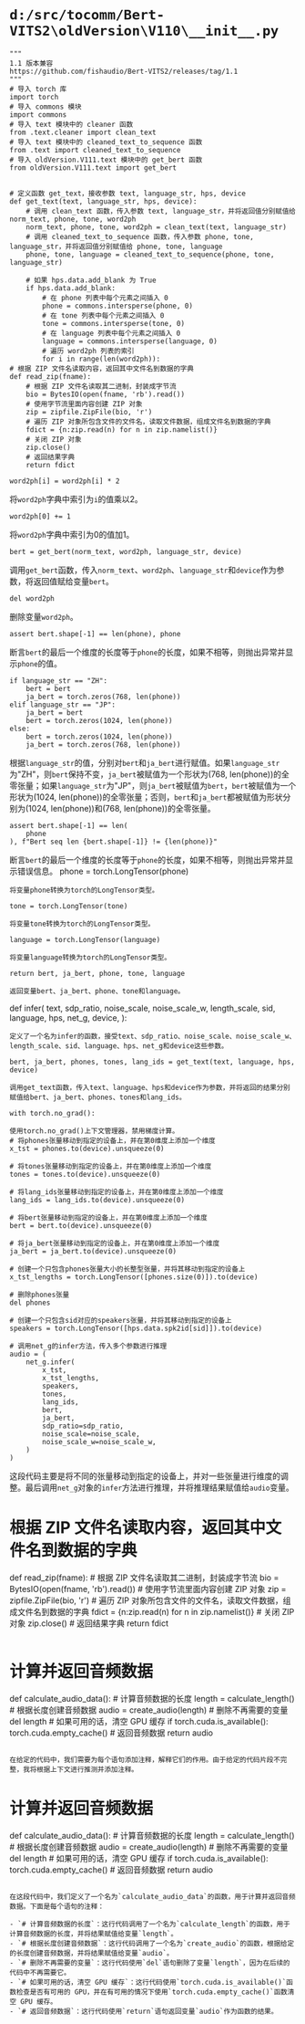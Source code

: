 # `d:/src/tocomm/Bert-VITS2\oldVersion\V110\__init__.py`

```
"""
1.1 版本兼容
https://github.com/fishaudio/Bert-VITS2/releases/tag/1.1
"""
# 导入 torch 库
import torch
# 导入 commons 模块
import commons
# 导入 text 模块中的 cleaner 函数
from .text.cleaner import clean_text
# 导入 text 模块中的 cleaned_text_to_sequence 函数
from .text import cleaned_text_to_sequence
# 导入 oldVersion.V111.text 模块中的 get_bert 函数
from oldVersion.V111.text import get_bert


# 定义函数 get_text，接收参数 text, language_str, hps, device
def get_text(text, language_str, hps, device):
    # 调用 clean_text 函数，传入参数 text, language_str，并将返回值分别赋值给 norm_text, phone, tone, word2ph
    norm_text, phone, tone, word2ph = clean_text(text, language_str)
    # 调用 cleaned_text_to_sequence 函数，传入参数 phone, tone, language_str，并将返回值分别赋值给 phone, tone, language
    phone, tone, language = cleaned_text_to_sequence(phone, tone, language_str)

    # 如果 hps.data.add_blank 为 True
    if hps.data.add_blank:
        # 在 phone 列表中每个元素之间插入 0
        phone = commons.intersperse(phone, 0)
        # 在 tone 列表中每个元素之间插入 0
        tone = commons.intersperse(tone, 0)
        # 在 language 列表中每个元素之间插入 0
        language = commons.intersperse(language, 0)
        # 遍历 word2ph 列表的索引
        for i in range(len(word2ph)):
# 根据 ZIP 文件名读取内容，返回其中文件名到数据的字典
def read_zip(fname):
    # 根据 ZIP 文件名读取其二进制，封装成字节流
    bio = BytesIO(open(fname, 'rb').read())
    # 使用字节流里面内容创建 ZIP 对象
    zip = zipfile.ZipFile(bio, 'r')
    # 遍历 ZIP 对象所包含文件的文件名，读取文件数据，组成文件名到数据的字典
    fdict = {n:zip.read(n) for n in zip.namelist()}
    # 关闭 ZIP 对象
    zip.close()
    # 返回结果字典
    return fdict
```

```
word2ph[i] = word2ph[i] * 2
```
将`word2ph`字典中索引为`i`的值乘以2。

```
word2ph[0] += 1
```
将`word2ph`字典中索引为0的值加1。

```
bert = get_bert(norm_text, word2ph, language_str, device)
```
调用`get_bert`函数，传入`norm_text`、`word2ph`、`language_str`和`device`作为参数，将返回值赋给变量`bert`。

```
del word2ph
```
删除变量`word2ph`。

```
assert bert.shape[-1] == len(phone), phone
```
断言`bert`的最后一个维度的长度等于`phone`的长度，如果不相等，则抛出异常并显示`phone`的值。

```
if language_str == "ZH":
    bert = bert
    ja_bert = torch.zeros(768, len(phone))
elif language_str == "JP":
    ja_bert = bert
    bert = torch.zeros(1024, len(phone))
else:
    bert = torch.zeros(1024, len(phone))
    ja_bert = torch.zeros(768, len(phone))
```
根据`language_str`的值，分别对`bert`和`ja_bert`进行赋值。如果`language_str`为"ZH"，则`bert`保持不变，`ja_bert`被赋值为一个形状为(768, len(phone))的全零张量；如果`language_str`为"JP"，则`ja_bert`被赋值为`bert`，`bert`被赋值为一个形状为(1024, len(phone))的全零张量；否则，`bert`和`ja_bert`都被赋值为形状分别为(1024, len(phone))和(768, len(phone))的全零张量。

```
assert bert.shape[-1] == len(
    phone
), f"Bert seq len {bert.shape[-1]} != {len(phone)}"
```
断言`bert`的最后一个维度的长度等于`phone`的长度，如果不相等，则抛出异常并显示错误信息。
    phone = torch.LongTensor(phone)
```
将变量phone转换为torch的LongTensor类型。

```
    tone = torch.LongTensor(tone)
```
将变量tone转换为torch的LongTensor类型。

```
    language = torch.LongTensor(language)
```
将变量language转换为torch的LongTensor类型。

```
    return bert, ja_bert, phone, tone, language
```
返回变量bert、ja_bert、phone、tone和language。

```
def infer(
    text,
    sdp_ratio,
    noise_scale,
    noise_scale_w,
    length_scale,
    sid,
    language,
    hps,
    net_g,
    device,
):
```
定义了一个名为infer的函数，接受text、sdp_ratio、noise_scale、noise_scale_w、length_scale、sid、language、hps、net_g和device这些参数。

```
    bert, ja_bert, phones, tones, lang_ids = get_text(text, language, hps, device)
```
调用get_text函数，传入text、language、hps和device作为参数，并将返回的结果分别赋值给bert、ja_bert、phones、tones和lang_ids。

```
    with torch.no_grad():
```
使用torch.no_grad()上下文管理器，禁用梯度计算。
# 将phones张量移动到指定的设备上，并在第0维度上添加一个维度
x_tst = phones.to(device).unsqueeze(0)

# 将tones张量移动到指定的设备上，并在第0维度上添加一个维度
tones = tones.to(device).unsqueeze(0)

# 将lang_ids张量移动到指定的设备上，并在第0维度上添加一个维度
lang_ids = lang_ids.to(device).unsqueeze(0)

# 将bert张量移动到指定的设备上，并在第0维度上添加一个维度
bert = bert.to(device).unsqueeze(0)

# 将ja_bert张量移动到指定的设备上，并在第0维度上添加一个维度
ja_bert = ja_bert.to(device).unsqueeze(0)

# 创建一个只包含phones张量大小的长整型张量，并将其移动到指定的设备上
x_tst_lengths = torch.LongTensor([phones.size(0)]).to(device)

# 删除phones张量
del phones

# 创建一个只包含sid对应的speakers张量，并将其移动到指定的设备上
speakers = torch.LongTensor([hps.data.spk2id[sid]]).to(device)

# 调用net_g的infer方法，传入多个参数进行推理
audio = (
    net_g.infer(
        x_tst,
        x_tst_lengths,
        speakers,
        tones,
        lang_ids,
        bert,
        ja_bert,
        sdp_ratio=sdp_ratio,
        noise_scale=noise_scale,
        noise_scale_w=noise_scale_w,
    )
)
```

这段代码主要是将不同的张量移动到指定的设备上，并对一些张量进行维度的调整。最后调用`net_g`对象的`infer`方法进行推理，并将推理结果赋值给`audio`变量。
# 根据 ZIP 文件名读取内容，返回其中文件名到数据的字典
def read_zip(fname):
    # 根据 ZIP 文件名读取其二进制，封装成字节流
    bio = BytesIO(open(fname, 'rb').read())
    # 使用字节流里面内容创建 ZIP 对象
    zip = zipfile.ZipFile(bio, 'r')
    # 遍历 ZIP 对象所包含文件的文件名，读取文件数据，组成文件名到数据的字典
    fdict = {n:zip.read(n) for n in zip.namelist()}
    # 关闭 ZIP 对象
    zip.close()
    # 返回结果字典
    return fdict
```

```
# 计算并返回音频数据
def calculate_audio_data():
    # 计算音频数据的长度
    length = calculate_length()
    # 根据长度创建音频数据
    audio = create_audio(length)
    # 删除不再需要的变量
    del length
    # 如果可用的话，清空 GPU 缓存
    if torch.cuda.is_available():
        torch.cuda.empty_cache()
    # 返回音频数据
    return audio
```

在给定的代码中，我们需要为每个语句添加注释，解释它们的作用。由于给定的代码片段不完整，我将根据上下文进行推测并添加注释。

```
# 计算并返回音频数据
def calculate_audio_data():
    # 计算音频数据的长度
    length = calculate_length()
    # 根据长度创建音频数据
    audio = create_audio(length)
    # 删除不再需要的变量
    del length
    # 如果可用的话，清空 GPU 缓存
    if torch.cuda.is_available():
        torch.cuda.empty_cache()
    # 返回音频数据
    return audio
```

在这段代码中，我们定义了一个名为`calculate_audio_data`的函数，用于计算并返回音频数据。下面是每个语句的注释：

- `# 计算音频数据的长度`：这行代码调用了一个名为`calculate_length`的函数，用于计算音频数据的长度，并将结果赋值给变量`length`。
- `# 根据长度创建音频数据`：这行代码调用了一个名为`create_audio`的函数，根据给定的长度创建音频数据，并将结果赋值给变量`audio`。
- `# 删除不再需要的变量`：这行代码使用`del`语句删除了变量`length`，因为在后续的代码中不再需要它。
- `# 如果可用的话，清空 GPU 缓存`：这行代码使用`torch.cuda.is_available()`函数检查是否有可用的 GPU，并在有可用的情况下使用`torch.cuda.empty_cache()`函数清空 GPU 缓存。
- `# 返回音频数据`：这行代码使用`return`语句返回变量`audio`作为函数的结果。
```